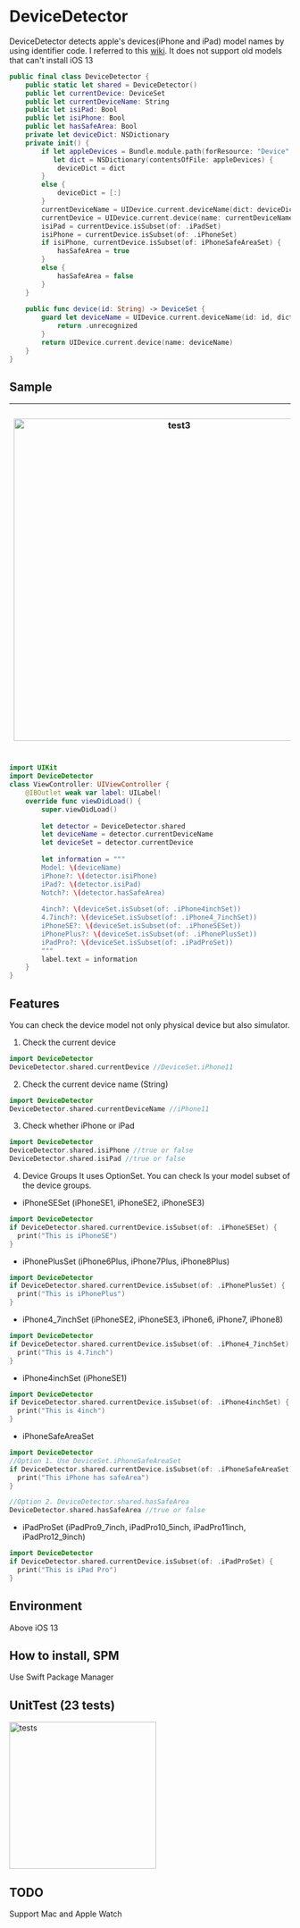 # DeviceDetector

DeviceDetector detects apple's devices(iPhone and iPad) model names by using identifier code. I referred to this [wiki](https://www.theiphonewiki.com/wiki/Models). It does not support old models that can't install iOS 13

```swift
public final class DeviceDetector {
    public static let shared = DeviceDetector()
    public let currentDevice: DeviceSet
    public let currentDeviceName: String
    public let isiPad: Bool
    public let isiPhone: Bool
    public let hasSafeArea: Bool
    private let deviceDict: NSDictionary
    private init() {
        if let appleDevices = Bundle.module.path(forResource: "Device", ofType: "plist"),
           let dict = NSDictionary(contentsOfFile: appleDevices) {
            deviceDict = dict
        }
        else {
            deviceDict = [:]
        }
        currentDeviceName = UIDevice.current.deviceName(dict: deviceDict) ?? ""
        currentDevice = UIDevice.current.device(name: currentDeviceName)
        isiPad = currentDevice.isSubset(of: .iPadSet)
        isiPhone = currentDevice.isSubset(of: .iPhoneSet)
        if isiPhone, currentDevice.isSubset(of: iPhoneSafeAreaSet) {
            hasSafeArea = true
        }
        else {
            hasSafeArea = false
        }
    }
    
    public func device(id: String) -> DeviceSet {
        guard let deviceName = UIDevice.current.deviceName(id: id, dict: deviceDict) else {
            return .unrecognized
        }
        return UIDevice.current.device(name: deviceName)
    }
}
```

## Sample

|<img width="577" alt="test3" src="https://user-images.githubusercontent.com/12643700/168486396-d028e8f3-1698-4c54-9dc8-fbbd93a15af3.png">|<img width="620" alt="test4" src="https://user-images.githubusercontent.com/12643700/168486399-5b476abb-41b0-49fb-9b67-2d7bfc7b8405.png">|<img width="359" alt="test1" src="https://user-images.githubusercontent.com/12643700/168486335-7c5aa1b1-f74d-4905-8a41-0cb8cd84ce8b.png">|<img width="375" alt="test2" src="https://user-images.githubusercontent.com/12643700/168486341-21b1214c-63bb-4749-bcf4-c81108c3b3fa.png">|
|---|---|---|---|


```swift
import UIKit
import DeviceDetector
class ViewController: UIViewController {
    @IBOutlet weak var label: UILabel!
    override func viewDidLoad() {
        super.viewDidLoad()
        
        let detector = DeviceDetector.shared
        let deviceName = detector.currentDeviceName
        let deviceSet = detector.currentDevice
        
        let information = """
        Model: \(deviceName)
        iPhone?: \(detector.isiPhone)
        iPad?: \(detector.isiPad)
        Notch?: \(detector.hasSafeArea)
        
        4inch?: \(deviceSet.isSubset(of: .iPhone4inchSet))
        4.7inch?: \(deviceSet.isSubset(of: .iPhone4_7inchSet))
        iPhoneSE?: \(deviceSet.isSubset(of: .iPhoneSESet))
        iPhonePlus?: \(deviceSet.isSubset(of: .iPhonePlusSet))
        iPadPro?: \(deviceSet.isSubset(of: .iPadProSet))
        """
        label.text = information
    }
}
```

## Features
You can check the device model not only physical device but also simulator.

1. Check the current device
```swift
import DeviceDetector
DeviceDetector.shared.currentDevice //DeviceSet.iPhone11
```

2. Check the current device name (String)
```swift
import DeviceDetector
DeviceDetector.shared.currentDeviceName //iPhone11
```

3. Check whether iPhone or iPad
```swift
import DeviceDetector
DeviceDetector.shared.isiPhone //true or false
DeviceDetector.shared.isiPad //true or false
```

4. Device Groups
It uses OptionSet. You can check Is your model subset of the device groups.

- iPhoneSESet (iPhoneSE1, iPhoneSE2, iPhoneSE3)
```swift
import DeviceDetector
if DeviceDetector.shared.currentDevice.isSubset(of: .iPhoneSESet) {
  print("This is iPhoneSE")
}
```

- iPhonePlusSet (iPhone6Plus, iPhone7Plus, iPhone8Plus)
```swift
import DeviceDetector
if DeviceDetector.shared.currentDevice.isSubset(of: .iPhonePlusSet) {
  print("This is iPhonePlus")
}
```

- iPhone4_7inchSet (iPhoneSE2, iPhoneSE3, iPhone6, iPhone7, iPhone8)
```swift
import DeviceDetector
if DeviceDetector.shared.currentDevice.isSubset(of: .iPhone4_7inchSet) {
  print("This is 4.7inch")
}
```

- iPhone4inchSet (iPhoneSE1)
```swift
import DeviceDetector
if DeviceDetector.shared.currentDevice.isSubset(of: .iPhone4inchSet) {
  print("This is 4inch")
}
```

- iPhoneSafeAreaSet
```swift
import DeviceDetector
//Option 1. Use DeviceSet.iPhoneSafeAreaSet
if DeviceDetector.shared.currentDevice.isSubset(of: .iPhoneSafeAreaSet) {
  print("This iPhone has safeArea")
}

//Option 2. DeviceDetector.shared.hasSafeArea
DeviceDetector.shared.hasSafeArea //true or false
```
- iPadProSet (iPadPro9_7inch, iPadPro10_5inch, iPadPro11inch, iPadPro12_9inch)
```swift
import DeviceDetector
if DeviceDetector.shared.currentDevice.isSubset(of: .iPadProSet) {
  print("This is iPad Pro")
}
```

## Environment
Above iOS 13

## How to install, SPM
Use Swift Package Manager

## UnitTest (23 tests)
<img width="263" alt="tests" src="https://user-images.githubusercontent.com/12643700/168467179-b70c0117-4bc1-476b-8b99-dfaa8df051fe.png">


## TODO
Support Mac and Apple Watch
